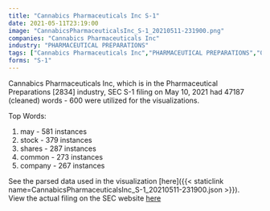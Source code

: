 ```yaml
---
title: "Cannabics Pharmaceuticals Inc S-1"
date: 2021-05-11T23:19:00
image: "CannabicsPharmaceuticalsInc_S-1_20210511-231900.png"
companies: "Cannabics Pharmaceuticals Inc"
industry: "PHARMACEUTICAL PREPARATIONS"
tags: ["Cannabics Pharmaceuticals Inc","PHARMACEUTICAL PREPARATIONS","05-10-2021","S-1"]
forms: "S-1"
---
```

Cannabics Pharmaceuticals Inc, which is in the Pharmaceutical Preparations [2834] industry, SEC S-1 filing on May 10, 2021 had 47187 (cleaned) words - 600 were utilized for the visualizations.

Top Words:
1. may - 581 instances
2. stock - 379 instances
3. shares - 287 instances
4. common - 273 instances
5. company - 267 instances


See the parsed data used in the visualization [here]({{< staticlink name=CannabicsPharmaceuticalsInc_S-1_20210511-231900.json >}}).  
View the actual filing on the SEC website [here](https://www.sec.gov/Archives/edgar/data/1343009/0001683168-21-001843.txt)